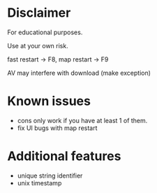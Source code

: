 # Disclaimer
For educational purposes. 

Use at your own risk.

fast restart -> F8,
map restart  -> F9

AV may interfere with download (make exception)

# Known issues
  - cons only work if you have at least 1 of them.
  - fix UI bugs with map restart
    
# Additional features
  - unique string identifier
  - unix timestamp
